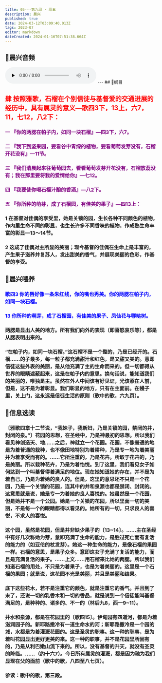 ```yaml
---
title: 05---第九周 · 周五
description: 晨兴
published: true
date: 2024-03-12T03:09:40.013Z
tags: 2023-07
editor: markdown
dateCreated: 2024-01-16T07:51:38.664Z
---
```


## 🎵晨兴音频
<audio id="audio" controls="" preload="none">
      <source id="mp3" src="/2023-07/week9/week9day5.mp3">
</audio>
---
## 📖纲目

## <font color=red>肆 按照雅歌，石榴在个别信徒与基督爱的交通进展的经历中，具有属灵的意义—歌四3下，13上，六7，11，七12，八2下：</font>

### <font color=purple>一 『你的两腮在帕子内，如同一块石榴』—四3下，六7。</font>

### <font color=purple>二 『我下到坚果园，要看谷中青绿的植物，要看葡萄发芽没有，石榴开花没有』—11节。</font>

### <font color=purple>三 『我们清晨起来往葡萄园去，看看葡萄发芽开花没有，石榴放蕊没有；我在那里要将我的爱情给你』—七12。</font>

### <font color=purple>四 『我要使你喝石榴汁酿的香酒』—八2下。</font>

### <font color=purple>五 『你所种的萌芽，成了石榴园，有佳美的果子』—四13上：</font>

### 1 在基督对佳偶的享受里，她是关锁的园，生长各种不同颜色的植物，作内里生命不同的彰显，也生长许多不同香味的植物，作成熟生命丰富的彰显—13～14节。

### 2 这成了佳偶对主所显的美丽；现今基督的佳偶在生命上是丰富的，产生果子滋养并复苏人，发出甜美的香气，并展现美丽的色彩，作基督的享受。

## 📖晨兴喂养

### <font color=blue>歌四3    你的唇好像一条朱红线，你的嘴也秀美。你的两腮在帕子内，如同一块石榴。</font>

### <font color=blue>13    你所种的萌芽，成了石榴园，有佳美的果子、凤仙花与哪哒树。</font>

### 两腮是显出人美的地方。所有我们向外的表现（即喜怒哀乐等），都是从腮表明出来的。

### “在帕子内，如同一块石榴。”这石榴不是一个整的，乃是已经开的。石榴……的子最多，每一粒子都充满甜汁和红色，是又甜又美的。意即信徒这些外表的美丽，是从他充满了主的生命而来的。但一切都得从世界的眼睛遮蔽起来，这是在帕子内的意思。换句话说，能知道我们的美丽的，唯独是主。虽然在外人中间该有好见证，光该照在人前，但是，这不是为着彰显。我们彰显的地方，只有在主面前。在幔子里，关上门，这永远是信徒生活的原则（歌中的歌，六九页）。

## 📖信息选读

### 〔雅歌四章十二节说，“我妹子，我新妇，乃是关锁的园，禁闭的井，封闭的泉。”〕花园的思想，在圣经中，乃是神最初的思想。所以我们看见神创造天、地……之后，神就立一个花园。花园，不像普通的地是为着普通的栽种，也不像田地特别为着耕种，乃是专一地为着美丽并为着享受而有的。……它所注重的，乃是花卉。所取于花卉的，乃是美丽。所以栽种花卉，乃是为着怡悦。到了这里，我们看见女子如何达到一个叫基督得着满足的地位。现在她知道她的存在，并不是为着自己，乃是为着她的良人的。但是，这里的意思还不只是一个花园，乃是一个关锁的花园，连其中的井和泉源也都是禁闭、封闭的。这意思就是说，她是专一为着她的良人喜悦的。她虽然是一个花园，但是她并不是一个公园。她是一个关锁的花园，所以里面一切的美丽，不是每一个的眼睛都得以看见的。她所有的一切，只求良人的喜悦，不求人的喜悦。

### 这个园，虽然是花园，但是并非缺少果子的〔13~14〕。……主在圣经中有好几次称她为芽，意即充满了生命的能力，是胜过死亡而有复活的能力的（如亚伦的杖发芽）。她这一种生命的能力，是像石榴的果园一样。石榴的意思，是果子众多。意即这女子充满了复活的能力，而且是充满复活的果子。……上文……用石榴来比她的两腮。所以我们知道石榴的用处，不只是为着果子，也是为着美丽的。这里是一个石榴的果园；就是说，这花园不光是美丽，并且是美丽和结果。

### 底下这些花木，若不是注重它的颜色，就是注重它的香气。并且到了末了，还说一切的乳香木和一切的香品，就是说到一个信徒能叫基督满足的，是种种的、诸多的、不一的（林后九8，西一9~11）。

### 井水和泉源，都是在花园里的〔歌四15〕。伊甸园有四道河，都是为着滋润园子的。新耶路撒冷有一道生命水的河；新耶路撒冷是一个园的城，水都是为着灌溉花园的。这是圣灵的职事。这一种的职事，是为着叫花园显出更好更美的来。这一种的职事，并不是花园里所固有的，乃是从利巴嫩山流下来的。所以，没有基督的升天，就没有圣灵的降临。……（约十六7）。今日所有属灵的灌溉，都是因为祂为我们显现在父的面前（歌中的歌，八四至八七页）。

### 参读：歌中的歌，第三段。
<!-- Google tag (gtag.js) -->
<script async src="https://www.googletagmanager.com/gtag/js?id=G-1P8709Z16T"></script>
<script>
  window.dataLayer = window.dataLayer || [];
  function gtag(){dataLayer.push(arguments);}
  gtag('js', new Date());

  gtag('config', 'G-1P8709Z16T');
</script>